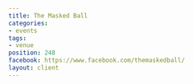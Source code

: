 ```yaml
---
title: The Masked Ball
categories:
- events
tags:
- venue
position: 248
facebook: https://www.facebook.com/themaskedball/
layout: client
---
```


